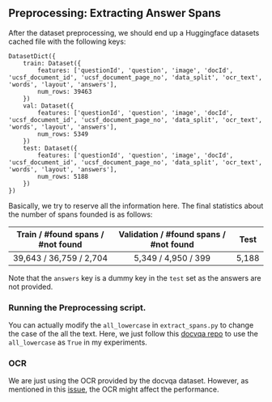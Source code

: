 
## Preprocessing: Extracting Answer Spans

After the dataset preprocessing, we should end up a Huggingface datasets cached file with the following keys:
```
DatasetDict({
    train: Dataset({
        features: ['questionId', 'question', 'image', 'docId', 'ucsf_document_id', 'ucsf_document_page_no', 'data_split', 'ocr_text', 'words', 'layout', 'answers'],
        num_rows: 39463
    })
    val: Dataset({
        features: ['questionId', 'question', 'image', 'docId', 'ucsf_document_id', 'ucsf_document_page_no', 'data_split', 'ocr_text', 'words', 'layout', 'answers'],
        num_rows: 5349
    })
    test: Dataset({
        features: ['questionId', 'question', 'image', 'docId', 'ucsf_document_id', 'ucsf_document_page_no', 'data_split', 'ocr_text', 'words', 'layout', 'answers'],
        num_rows: 5188
    })
})
```
Basically, we try to reserve all the information here.
The final statistics about the number of spans founded is as follows:

| Train / #found spans / #not found | Validation  / #found spans / #not found | Test  |
|:---------------------------------:|:---------------------------------------:|:-----:|
|      39,643 / 36,759 / 2,704      |           5,349 / 4,950 / 399           | 5,188 |

Note that the `answers` key is a dummy key in the `test` set as the answers are not provided.

### Running the Preprocessing script.

You can actually modify the `all_lowercase` in `extract_spans.py` to change the case of the all the text.
Here, we just follow this [docvqa repo](https://github.com/anisha2102/docvqa) to use the `all_lowercase` as `True` in 
my experiments.



### OCR 
We are just using the OCR provided by the docvqa dataset. However, as mentioned in this [issue](https://github.com/microsoft/unilm/issues/799),
the OCR might affect the performance.